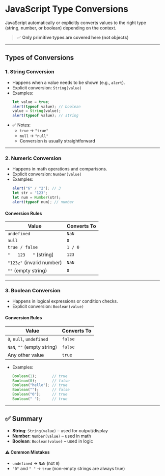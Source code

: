 # JavaScript Type Conversions

JavaScript automatically or explicitly converts values to the right type (string, number, or boolean) depending on the context.

> ✅ **Only primitive types are covered here (not objects)**

---

## Types of Conversions

### 1. **String Conversion**
- Happens when a value needs to be shown (e.g., `alert`).
- Explicit conversion: `String(value)`
- Examples:
  ```js
  let value = true;
  alert(typeof value); // boolean
  value = String(value);
  alert(typeof value); // string
  ```
- ✅ Notes:
  - `true` → `"true"`
  - `null` → `"null"`
  - Conversion is usually straightforward

---

### 2. **Numeric Conversion**
- Happens in math operations and comparisons.
- Explicit conversion: `Number(value)`
- Examples:
  ```js
  alert("6" / "2"); // 3
  let str = "123";
  let num = Number(str);
  alert(typeof num); // number
  ```

####  Conversion Rules

| Value                        | Converts To |
|-----------------------------|-------------|
| `undefined`                 | `NaN`       |
| `null`                      | `0`         |
| `true / false`              | `1 / 0`     |
| `"   123   "` (string)      | `123`       |
| `"123z"` (invalid number)   | `NaN`       |
| `""` (empty string)         | `0`         |

---

### 3. **Boolean Conversion**
- Happens in logical expressions or condition checks.
- Explicit conversion: `Boolean(value)`

####  Conversion Rules

| Value                       | Converts To |
|----------------------------|-------------|
| `0`, `null`, `undefined`   | `false`     |
| `NaN`, `""` (empty string) | `false`     |
| Any other value            | `true`      |

- Examples:
  ```js
  Boolean(1);       // true
  Boolean(0);       // false
  Boolean("hello"); // true
  Boolean("");      // false
  Boolean("0");     // true
  Boolean(" ");     // true
  ```

---

## ✅ Summary

- **String**: `String(value)` – used for output/display
- **Number**: `Number(value)` – used in math
- **Boolean**: `Boolean(value)` – used in logic

#### ⚠️ Common Mistakes
- `undefined` → `NaN` (not `0`)
- `"0"` and `" "` → `true` (non-empty strings are always true)
